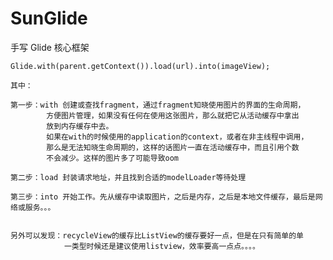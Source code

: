 # SunGlide
手写 Glide 核心框架

    Glide.with(parent.getContext()).load(url).into(imageView);

    其中：

    第一步：with 创建或查找fragment，通过fragment知晓使用图片的界面的生命周期，
            方便图片管理，如果没有任何在使用这张图片，那么就把它从活动缓存中拿出
            放到内存缓存中去。
            如果在with的时候使用的application的context，或者在非主线程中调用，
            那么是无法知晓生命周期的，这样的话图片一直在活动缓存中，而且引用个数
            不会减少。这样的图片多了可能导致oom

    第二步：load 封装请求地址，并且找到合适的modelLoader等待处理

    第三步：into 开始工作。先从缓存中读取图片，之后是内存，之后是本地文件缓存，最后是网络或服务。。。


    另外可以发现：recycleView的缓存比ListView的缓存要好一点，但是在只有简单的单
                一类型时候还是建议使用listview，效率要高一点点。。。。





